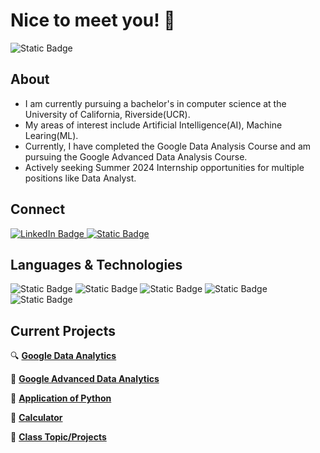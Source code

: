 # Nice to meet you! 👋

![Static Badge](https://img.shields.io/badge/Undergrad-UCR-blue?style=for-the-badge)


## About
- I am currently pursuing a bachelor's in computer science at the University of California, Riverside(UCR).
- My areas of interest include Artificial Intelligence(AI), Machine Learing(ML).
- Currently, I have completed the Google Data Analysis Course and am pursuing the Google Advanced Data Analysis Course.
- Actively seeking Summer 2024 Internship opportunities for multiple positions like Data Analyst.


## Connect

<a href="www.linkedin.com/in/xiyuan-wu" target="_blank">
  <img alt="LinkedIn Badge" src="https://img.shields.io/badge/Linkedln-%230077B5?style=for-the-badge&logo=linkedin&logoColor=%230A66C2&labelColor=lightgrey" target="_blank"/>
<img alt="Static Badge" src="https://img.shields.io/badge/EMAIL-yellow?style=for-the-badge&logo=gmail&labelColor=lightgrey&link=xwu136%40gmail.com">
</a>





## Languages & Technologies


![Static Badge](https://img.shields.io/badge/Python-%233776AB?style=for-the-badge&logo=python&labelColor=lightgrey)
![Static Badge](https://img.shields.io/badge/c%2B%2B-purple?style=for-the-badge&logo=c%2B%2B&logoColor=%2300599C&labelColor=lightgrey)
![Static Badge](https://img.shields.io/badge/SQL-green?style=for-the-badge&logo=sqlite&logoColor=%23003B57&labelColor=lightgrey)
![Static Badge](https://img.shields.io/badge/R-darkblue?style=for-the-badge&logo=R&logoColor=%23276DC3&labelColor=lightgrey)
![Static Badge](https://img.shields.io/badge/Scikit-orange?style=for-the-badge&logo=scikitlearn&labelColor=lightgrey)









## Current Projects

🔍 [**Google Data Analytics**](https://github.com/XiyuanWu/Google_Data_Analytics)

🤖 [**Google Advanced Data Analytics**](https://github.com/XiyuanWu/Google_Advanced_Data_Analytics)

📡 [**Application of Python**](https://github.com/XiyuanWu/Application_of_Python)

🔢 [**Calculator**](https://github.com/XiyuanWu/Simple_projects)

📖 [**Class Topic/Projects**](https://github.com/XiyuanWu/Class_Topic-Projects)


